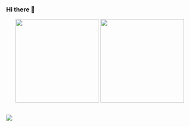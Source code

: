 ### Hi there 👋

<div align="center">
<img height="225em" src="https://github-readme-stats.vercel.app/api?username=Josehpequeno&theme=transparent&show_icons=true&include_all_commits=true&count_private=true"/>
<img height="225em" src="https://github-readme-stats.vercel.app/api/top-langs/?username=Josehpequeno"/>
</div>

##

<div>
  <a href="https://www.linkedin.com/in/hicarojose/" target="_blank"><img src="https://img.shields.io/badge/-LinkedIn-%230077B5?style=for-the-badge&logo=linkedin&logoColor=white" target="_blank"></a>
</div>
